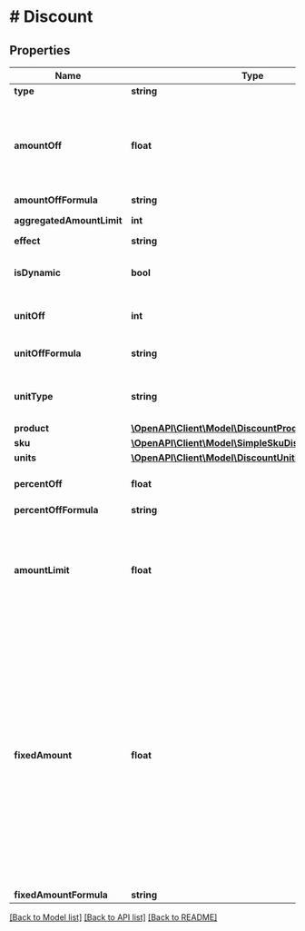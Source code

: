 # # Discount

## Properties

Name | Type | Description | Notes
------------ | ------------- | ------------- | -------------
**type** | **string** |  | [optional]
**amountOff** | **float** | Amount taken off the subtotal of a price. Value is multiplied by 100 to precisely represent 2 decimal places. For example, a $10 discount is written as 1000. | [optional]
**amountOffFormula** | **string** |  | [optional]
**aggregatedAmountLimit** | **int** | Maximum discount amount per order. | [optional]
**effect** | **string** |  | [optional]
**isDynamic** | **bool** | Flag indicating whether the discount was calculated using a formula. | [optional]
**unitOff** | **int** | Number of units to be granted a full value discount. | [optional]
**unitOffFormula** | **string** | Formula used to calculate the number of units. | [optional]
**unitType** | **string** | The product deemed as free, chosen from product inventory (e.g. time, items). | [optional]
**product** | [**\OpenAPI\Client\Model\DiscountProduct**](DiscountProduct.md) |  | [optional]
**sku** | [**\OpenAPI\Client\Model\SimpleSkuDiscountUnit**](SimpleSkuDiscountUnit.md) |  | [optional]
**units** | [**\OpenAPI\Client\Model\DiscountUnitMultipleOneUnit[]**](DiscountUnitMultipleOneUnit.md) |  | [optional]
**percentOff** | **float** | The percent discount that the customer will receive. | [optional]
**percentOffFormula** | **string** |  | [optional]
**amountLimit** | **float** | Upper limit allowed to be applied as a discount. Value is multiplied by 100 to precisely represent 2 decimal places. For example, a $6 maximum discount is written as 600. | [optional]
**fixedAmount** | **float** | Sets a fixed value for an order total or the item price. The value is multiplied by 100 to precisely represent 2 decimal places. For example, a $10 discount is written as 1000. If the fixed amount is calculated by the formula, i.e. the &#x60;fixed_amount_formula&#x60; parameter is present in the fixed amount definition, this value becomes the **fallback value**. As a result, if the formula cannot be calculated due to missing metadata, for example, this value will be used as the fixed value. | [optional]
**fixedAmountFormula** | **string** |  | [optional]

[[Back to Model list]](../../README.md#models) [[Back to API list]](../../README.md#endpoints) [[Back to README]](../../README.md)
